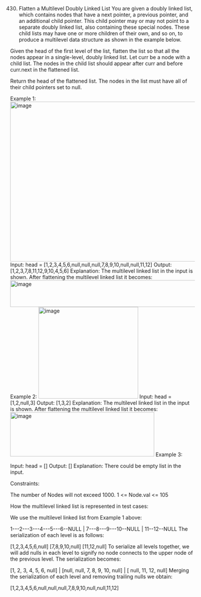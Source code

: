 430. Flatten a Multilevel Doubly Linked List
     You are given a doubly linked list, which contains nodes that have a next pointer, a previous pointer, and an additional child pointer. This child pointer may or may not point to a separate doubly linked list, also containing these special nodes. These child lists may have one or more children of their own, and so on, to produce a multilevel data structure as shown in the example below.

Given the head of the first level of the list, flatten the list so that all the nodes appear in a single-level, doubly linked list. Let curr be a node with a child list. The nodes in the child list should appear after curr and before curr.next in the flattened list.

Return the head of the flattened list. The nodes in the list must have all of their child pointers set to null.

 

Example 1:
<img width="878" height="436" alt="image" src="https://github.com/user-attachments/assets/2ebe7174-48ef-43c3-8025-ddc8eeffbe59" />
Input: head = [1,2,3,4,5,6,null,null,null,7,8,9,10,null,null,11,12]
Output: [1,2,3,7,8,11,12,9,10,4,5,6]
Explanation: The multilevel linked list in the input is shown.
After flattening the multilevel linked list it becomes:
<img width="881" height="73" alt="image" src="https://github.com/user-attachments/assets/ea544a22-bd48-4257-9abd-f210693294bc" />
Example 2:
<img width="272" height="250" alt="image" src="https://github.com/user-attachments/assets/0b86b068-03fc-428a-ab65-d52d59c0ebec" />
Input: head = [1,2,null,3]
Output: [1,3,2]
Explanation: The multilevel linked list in the input is shown.
After flattening the multilevel linked list it becomes:
<img width="393" height="121" alt="image" src="https://github.com/user-attachments/assets/f2e156a1-7ba0-466c-ad66-b0028a2f4f70" />
Example 3:

Input: head = []
Output: []
Explanation: There could be empty list in the input.
 

Constraints:

The number of Nodes will not exceed 1000.
1 <= Node.val <= 105
 

How the multilevel linked list is represented in test cases:

We use the multilevel linked list from Example 1 above:

 1---2---3---4---5---6--NULL
         |
         7---8---9---10--NULL
             |
             11--12--NULL
The serialization of each level is as follows:

[1,2,3,4,5,6,null]
[7,8,9,10,null]
[11,12,null]
To serialize all levels together, we will add nulls in each level to signify no node connects to the upper node of the previous level. The serialization becomes:

[1,    2,    3, 4, 5, 6, null]
             |
[null, null, 7,    8, 9, 10, null]
                   |
[            null, 11, 12, null]
Merging the serialization of each level and removing trailing nulls we obtain:

[1,2,3,4,5,6,null,null,null,7,8,9,10,null,null,11,12]
